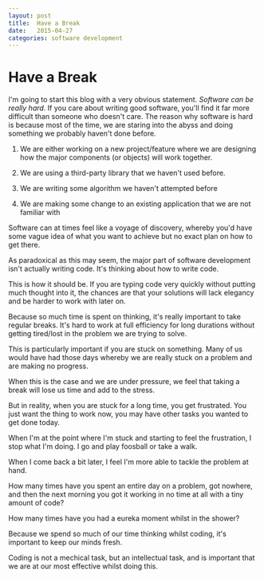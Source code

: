 ```yaml
---
layout: post
title:  Have a Break
date:	2015-04-27
categories: software development
---
```

Have a Break
==================
I'm going to start this blog with a very obvious statement. *Software can be really hard*. If you care about writing good software, you'll find it far more difficult than someone who doesn't care. The reason why software is hard is because most of the time, we are staring into the abyss and doing something we probably haven't done before.

1. We are either working on a new project/feature where we are designing how the major components (or objects) will work together.

2. We are using a third-party library that we haven't used before.

3. We are writing some algorithm we haven't attempted before

4. We are making some change to an existing application that we are not familiar with

Software can at times feel like a voyage of discovery, whereby you'd have some vague idea of what you want to achieve but no exact plan on how to get there.

As paradoxical as this may seem, the major part of software development isn't actually writing code. It's thinking about how to write code.

This is how it should be. If you are typing code very quickly without putting much thought into it, the chances are that your solutions will lack elegancy and be harder to work with later on. 

Because so much time is spent on thinking, it's really important to take regular breaks. It's hard to work at full efficiency for long durations without getting tired/lost in the problem we are trying to solve.

This is particularly important if you are stuck on something. Many of us would have had those days whereby we are really stuck on a problem and are making no progress.

When this is the case and we are under pressure, we feel that taking a break will lose us time and add to the stress.

But in reality, when you are stuck for a long time, you get frustrated. You just want the thing to work now, you may have other tasks you wanted to get done today. 

When I'm at the point where I'm stuck and starting to feel the frustration, I stop what I'm doing. I go and play foosball or take a walk. 

When I come back a bit later, I feel I'm more able to tackle the problem at hand.

How many times have you spent an entire day on a problem, got nowhere, and then the next morning you got it working in no time at all with a tiny amount of code?

How many times have you had a eureka moment whilst in the shower?

Because we spend so much of our time thinking whilst coding, it's important to keep our minds fresh.

Coding is not a mechical task, but an intellectual task, and is important that we are at our most effective whilst doing this.
